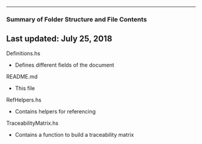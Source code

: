 --------------------------------------------------
### Summary of Folder Structure and File Contents
Last updated: July 25, 2018
--------------------------------------------------

Definitions.hs
  - Defines different fields of the document

README.md
  - This file

RefHelpers.hs
  - Contains helpers for referencing

TraceabilityMatrix.hs
  - Contains a function to build a traceability matrix